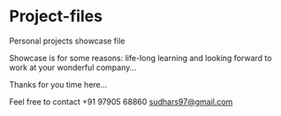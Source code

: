 # Project-files
Personal projects showcase file

Showcase is for some reasons: life-long learning and looking forward to work at your wonderful company...

Thanks for you time here...

Feel free to contact
+91 97905 68860
sudhars97@gmail.com
